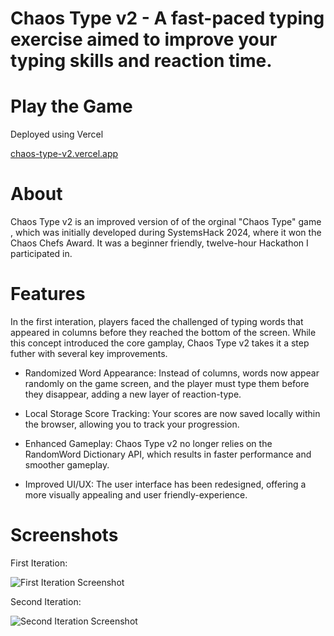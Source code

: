 # Chaos Type v2 - A fast-paced typing exercise aimed to improve your typing skills and reaction time.

# Play the Game

Deployed using Vercel

[chaos-type-v2.vercel.app](https://chaos-type-v2.vercel.app/)

# About

Chaos Type v2 is an improved version of of the orginal "Chaos Type" game , which was initially developed during SystemsHack 2024, where it won the Chaos Chefs Award. It was a beginner friendly, twelve-hour Hackathon I participated in.

# Features

In the first interation, players faced the challenged of typing words that appeared in columns before they reached the bottom of the screen. While this concept introduced the core gamplay, Chaos Type v2 takes it a step futher with several key improvements.

- Randomized Word Appearance:
Instead of columns, words now appear randomly on the game screen, and the player must type them before they disappear, adding a new layer of reaction-type.
  
- Local Storage Score Tracking:
Your scores are now saved locally within the browser, allowing you to track your      progression.
  
- Enhanced Gameplay:
Chaos Type v2 no longer relies on the RandomWord Dictionary API, which results in           faster performance and smoother gameplay.
  
- Improved UI/UX:
The user interface has been redesigned, offering a more visually appealing and user friendly-experience.

# Screenshots

First Iteration:

![First Iteration Screenshot](https://github.com/user-attachments/assets/23a29af0-79a5-48a0-8990-0eb80110f417)

Second Iteration:

![Second Iteration Screenshot](https://github.com/user-attachments/assets/b0c0e221-9f79-4f36-aa92-457da56432a4)
